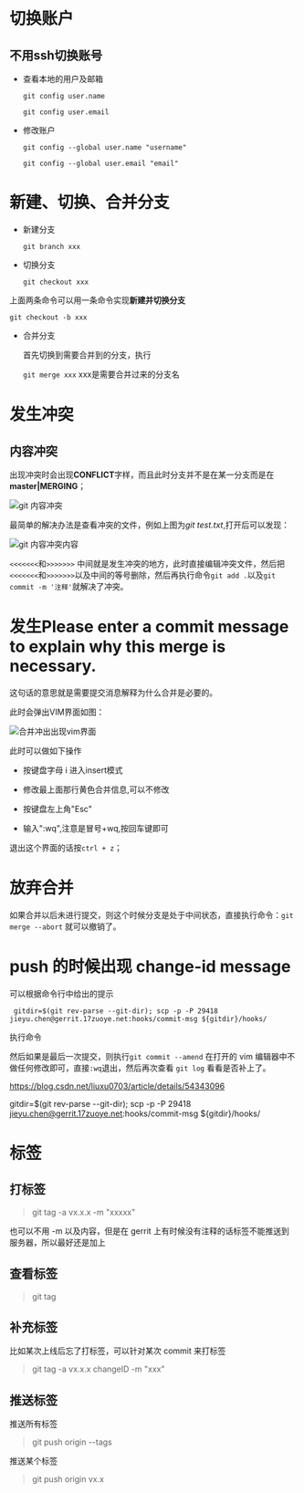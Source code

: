 # 切换账户

## 不用ssh切换账号

- 查看本地的用户及邮箱

    `git config user.name`

    `git config user.email`

- 修改账户

    `git config --global user.name "username"`

    `git config --global user.email "email"`


# 新建、切换、合并分支

- 新建分支

    `git branch xxx`

- 切换分支

    `git checkout xxx`

上面两条命令可以用一条命令实现**新建并切换分支**

 `git checkout -b xxx`

 - 合并分支

    首先切换到需要合并到的分支，执行

    `git merge xxx` xxx是需要合并过来的分支名

# 发生冲突

## 内容冲突

出现冲突时会出现**CONFLICT**字样，而且此时分支并不是在某一分支而是在**master|MERGING**；

![git 内容冲突](http://orzoelfvh.bkt.clouddn.com/git%20%E5%90%88%E5%B9%B6%E5%86%B2%E7%AA%81.png?attname=&e=1498205923&token=cs2nCfx72Y7hW0_NpFYzb3Jab90IJWraRtphMd-q:p3zSW1cLxlaHROLLVYT_o1v_ym4)

最简单的解决办法是查看冲突的文件，例如上图为*git test.txt*,打开后可以发现：

![git 内容冲突内容](http://orzoelfvh.bkt.clouddn.com/git%E5%86%85%E5%AE%B9%E5%86%B2%E7%AA%81%E5%86%85%E5%AE%B9.png?attname=&e=1498206071&token=cs2nCfx72Y7hW0_NpFYzb3Jab90IJWraRtphMd-q:RLFdtKpKUIQVFYWOMg4mos0kllA)

`<<<<<<<`和`>>>>>>>` 中间就是发生冲突的地方，此时直接编辑冲突文件，然后把`<<<<<<<`和`>>>>>>>`以及中间的等号删除，然后再执行命令`git add .`以及`git commit -m '注释'`就解决了冲突。

# 发生Please enter a commit message to explain why this merge is necessary.

这句话的意思就是需要提交消息解释为什么合并是必要的。

此时会弹出VIM界面如图：

![合并冲出出现vim界面](http://orzoelfvh.bkt.clouddn.com/%E5%90%88%E5%B9%B6%E5%86%B2%E7%AA%81%E5%87%BA%E7%8E%B0vim.jpg?attname=&e=1498206503&token=cs2nCfx72Y7hW0_NpFYzb3Jab90IJWraRtphMd-q:SoFxxTDV6yk_odh48Ke-EsqRjEY)

此时可以做如下操作

- 按键盘字母 i 进入insert模式

- 修改最上面那行黄色合并信息,可以不修改

- 按键盘左上角"Esc"

- 输入":wq",注意是冒号+wq,按回车键即可

退出这个界面的话按`ctrl + z`；


# 放弃合并

如果合并以后未进行提交，则这个时候分支是处于中间状态，直接执行命令：`git merge --abort` 就可以撤销了。


# push 的时候出现 change-id message

可以根据命令行中给出的提示
```
 gitdir=$(git rev-parse --git-dir); scp -p -P 29418 jieyu.chen@gerrit.17zuoye.net:hooks/commit-msg ${gitdir}/hooks/
```

执行命令

然后如果是最后一次提交，则执行`git commit --amend` 在打开的 vim 编辑器中不做任何修改即可，直接`:wq`退出，然后再次查看 `git log` 看看是否补上了。


https://blog.csdn.net/liuxu0703/article/details/54343096


gitdir=$(git rev-parse --git-dir); scp -p -P 29418 jieyu.chen@gerrit.17zuoye.net:hooks/commit-msg ${gitdir}/hooks/


# 标签

## 打标签

> git tag -a vx.x.x -m "xxxxx"

也可以不用 -m 以及内容，但是在 gerrit 上有时候没有注释的话标签不能推送到服务器，所以最好还是加上

## 查看标签

> git tag

## 补充标签

比如某次上线后忘了打标签，可以针对某次 commit 来打标签

> git tag -a vx.x.x changeID -m "xxx"

## 推送标签

推送所有标签

> git push origin --tags  

推送某个标签

> git push origin vx.x